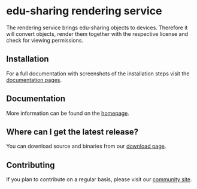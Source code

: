 edu-sharing rendering service
===========================
The rendering service brings edu-sharing objects to devices.
Therefore it will convert objects, render them together with the respective license and check for viewing permissions.

Installation
------------
For a full documentation with screenshots of the installation steps visit the [documentation pages](http://edu-sharing.com/dokumentation/?lang=en).

Documentation
-------------
More information can be found on the [homepage](http://www.edu-sharing.com).

Where can I get the latest release?
-----------------------------------
You can download source and binaries from our [download page](http://edu-sharing.com/recources/?lang=en).

Contributing
------------
If you plan to contribute on a regular basis, please visit our [community site](http://edu-sharing-network.org/?lang=en).
